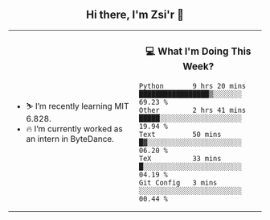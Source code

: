 <h2 align="center"> Hi there, I'm Zsi'r 👋 </h2>

<table>
    <tr>
        <td valign="center" width="50%">
            <ul>
                <li> ⛷️ I’m recently learning MIT 6.828.</li>
                <li> 🔥 I’m currently worked as an intern in ByteDance.</li>
            </ul>
        </td>
       <td valign="top" width="50%">

<h3 align="center"> 💻 What I'm Doing This Week? </h3>

<!--START_SECTION:waka-->
```text
Python       9 hrs 20 mins   █████████████████▒░░░░░░░   69.23 % 
Other        2 hrs 41 mins   █████░░░░░░░░░░░░░░░░░░░░   19.94 % 
Text         50 mins         █▓░░░░░░░░░░░░░░░░░░░░░░░   06.20 % 
TeX          33 mins         █░░░░░░░░░░░░░░░░░░░░░░░░   04.19 % 
Git Config   3 mins          ░░░░░░░░░░░░░░░░░░░░░░░░░   00.44 % 
```
<!--END_SECTION:waka-->
</td></tr>
</table>

